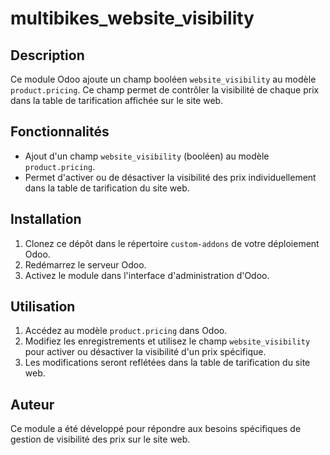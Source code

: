 # multibikes_website_visibility

## Description

Ce module Odoo ajoute un champ booléen `website_visibility` au modèle `product.pricing`. Ce champ permet de contrôler la visibilité de chaque prix dans la table de tarification affichée sur le site web.

## Fonctionnalités

- Ajout d'un champ `website_visibility` (booléen) au modèle `product.pricing`.
- Permet d'activer ou de désactiver la visibilité des prix individuellement dans la table de tarification du site web.

## Installation

1. Clonez ce dépôt dans le répertoire `custom-addons` de votre déploiement Odoo.
2. Redémarrez le serveur Odoo.
3. Activez le module dans l'interface d'administration d'Odoo.

## Utilisation

1. Accédez au modèle `product.pricing` dans Odoo.
2. Modifiez les enregistrements et utilisez le champ `website_visibility` pour activer ou désactiver la visibilité d'un prix spécifique.
3. Les modifications seront reflétées dans la table de tarification du site web.

## Auteur

Ce module a été développé pour répondre aux besoins spécifiques de gestion de visibilité des prix sur le site web.
